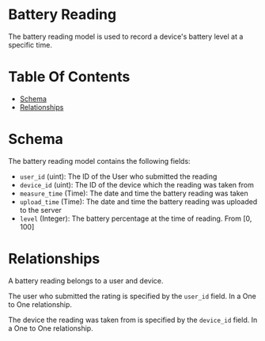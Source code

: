 # Battery Reading
The battery reading model is used to record a device's battery level at a 
specific time.

# Table Of Contents
- [Schema](#schema)
- [Relationships](#relationships)

# Schema
The battery reading model contains the following fields:

- `user_id` (uint): The ID of the User who submitted the reading
- `device_id` (uint): The ID of the device which the reading was taken from
- `measure_time` (Time): The date and time the battery reading was taken
- `upload_time` (Time): The date and time the battery reading was uploaded to 
			the server
- `level` (Integer): The battery percentage at the time of reading. From [0, 
    		     100]

# Relationships
A battery reading belongs to a user and device. 

The user who submitted the rating is specified by the `user_id` field. In a One 
to One relationship.  

The device the reading was taken from is specified by the `device_id` field. In 
a One to One relationship.
